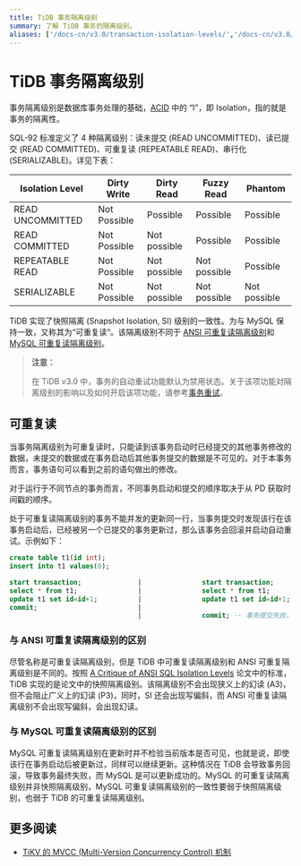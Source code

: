 ```yaml
---
title: TiDB 事务隔离级别
summary: 了解 TiDB 事务的隔离级别。
aliases: ['/docs-cn/v3.0/transaction-isolation-levels/','/docs-cn/v3.0/reference/transactions/transaction-isolation/']
---
```


# TiDB 事务隔离级别

事务隔离级别是数据库事务处理的基础，[ACID](/glossary.md#acid) 中的 “I”，即 Isolation，指的就是事务的隔离性。

SQL-92 标准定义了 4 种隔离级别：读未提交 (READ UNCOMMITTED)、读已提交 (READ COMMITTED)、可重复读 (REPEATABLE READ)、串行化 (SERIALIZABLE)。详见下表：

| Isolation Level  | Dirty Write  | Dirty Read   | Fuzzy Read   | Phantom      |
| ---------------- | ------------ | ------------ | ------------ | ------------ |
| READ UNCOMMITTED | Not Possible | Possible     | Possible     | Possible     |
| READ COMMITTED   | Not Possible | Not possible | Possible     | Possible     |
| REPEATABLE READ  | Not Possible | Not possible | Not possible | Possible     |
| SERIALIZABLE     | Not Possible | Not possible | Not possible | Not possible |

TiDB 实现了快照隔离 (Snapshot Isolation, SI) 级别的一致性。为与 MySQL 保持一致，又称其为“可重复读”。该隔离级别不同于 [ANSI 可重复读隔离级别](#与-ansi-可重复读隔离级别的区别)和 [MySQL 可重复读隔离级别](#与-mysql-可重复读隔离级别的区别)。

> **注意：**
>
> 在 TiDB v3.0 中，事务的自动重试功能默认为禁用状态。关于该项功能对隔离级别的影响以及如何开启该项功能，请参考[事务重试](/optimistic-transaction.md#重试机制)。

## 可重复读

当事务隔离级别为可重复读时，只能读到该事务启动时已经提交的其他事务修改的数据，未提交的数据或在事务启动后其他事务提交的数据是不可见的。对于本事务而言，事务语句可以看到之前的语句做出的修改。

对于运行于不同节点的事务而言，不同事务启动和提交的顺序取决于从 PD 获取时间戳的顺序。

处于可重复读隔离级别的事务不能并发的更新同一行，当事务提交时发现该行在该事务启动后，已经被另一个已提交的事务更新过，那么该事务会回滚并启动自动重试。示例如下：

```sql
create table t1(id int);
insert into t1 values(0);

start transaction;              |               start transaction;
select * from t1;               |               select * from t1;
update t1 set id=id+1;          |               update t1 set id=id+1;
commit;                         |
                                |               commit; -- 事务提交失败，回滚
```

### 与 ANSI 可重复读隔离级别的区别

尽管名称是可重复读隔离级别，但是 TiDB 中可重复读隔离级别和 ANSI 可重复隔离级别是不同的。按照 [A Critique of ANSI SQL Isolation Levels](https://www.microsoft.com/en-us/research/wp-content/uploads/2016/02/tr-95-51.pdf) 论文中的标准，TiDB 实现的是论文中的快照隔离级别。该隔离级别不会出现狭义上的幻读 (A3)，但不会阻止广义上的幻读 (P3)，同时，SI 还会出现写偏斜，而 ANSI 可重复读隔离级别不会出现写偏斜，会出现幻读。

### 与 MySQL 可重复读隔离级别的区别

MySQL 可重复读隔离级别在更新时并不检验当前版本是否可见，也就是说，即使该行在事务启动后被更新过，同样可以继续更新。这种情况在 TiDB 会导致事务回滚，导致事务最终失败，而 MySQL 是可以更新成功的。MySQL 的可重复读隔离级别并非快照隔离级别，MySQL 可重复读隔离级别的一致性要弱于快照隔离级别，也弱于 TiDB 的可重复读隔离级别。

## 更多阅读

- [TiKV 的 MVCC (Multi-Version Concurrency Control) 机制](https://pingcap.com/blog-cn/mvcc-in-tikv/)
